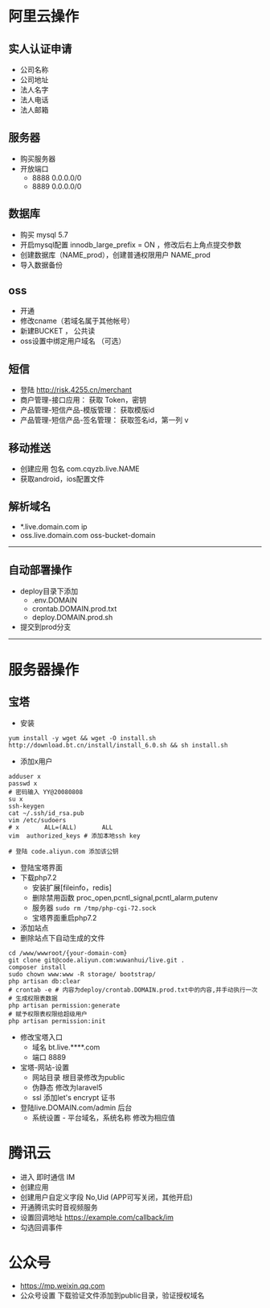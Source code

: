 # 阿里云操作
## 实人认证申请
- 公司名称
- 公司地址
- 法人名字
- 法人电话
- 法人邮箱

## 服务器
-  购买服务器
-  开放端口 
    - 8888  0.0.0.0/0
    - 8889  0.0.0.0/0

## 数据库
- 购买 mysql 5.7
- 开启mysql配置 innodb_large_prefix = ON ，修改后右上角点提交参数
- 创建数据库（NAME_prod），创建普通权限用户 NAME_prod  
- 导入数据备份

## oss
- 开通
- 修改cname（若域名属于其他帐号）
- 新建BUCKET ， 公共读
- oss设置中绑定用户域名 （可选）

## 短信
- 登陆 http://risk.4255.cn/merchant
- 商户管理-接口应用： 获取 Token，密钥  
- 产品管理-短信产品-模版管理： 获取模版id
- 产品管理-短信产品-签名管理： 获取签名id，第一列 v

## 移动推送
- 创建应用 包名 com.cqyzb.live.NAME
- 获取android，ios配置文件

## 解析域名
- *.live.domain.com     ip
- oss.live.domain.com   oss-bucket-domain

---
## 自动部署操作
- deploy目录下添加
    - .env.DOMAIN
    - crontab.DOMAIN.prod.txt
    - deploy.DOMAIN.prod.sh
- 提交到prod分支
--- 
# 服务器操作

## 宝塔
- 安装
```shell script
yum install -y wget && wget -O install.sh http://download.bt.cn/install/install_6.0.sh && sh install.sh
```
- 添加x用户 
```shell script
adduser x
passwd x
# 密码输入 YY@20080808
su x
ssh-keygen
cat ~/.ssh/id_rsa.pub
vim /etc/sudoers
# x       ALL=(ALL)       ALL
vim  authorized_keys # 添加本地ssh key

# 登陆 code.aliyun.com 添加该公钥
```
- 登陆宝塔界面
- 下载php7.2 
  - 安装扩展[fileinfo，redis]
  - 删除禁用函数 proc_open,pcntl_signal,pcntl_alarm,putenv
  - 服务器 `sudo rm /tmp/php-cgi-72.sock`
  - 宝塔界面重启php7.2
- 添加站点 
- 删除站点下自动生成的文件

```shell script
cd /www/wwwroot/{your-domain-com}
git clone git@code.aliyun.com:wuwanhui/live.git .
composer install
sudo chown www:www -R storage/ bootstrap/
php artisan db:clear
# crontab -e # 内容为deploy/crontab.DOMAIN.prod.txt中的内容,并手动执行一次
# 生成权限表数据
php artisan permission:generate
# 赋予权限表权限给超级用户
php artisan permission:init
```
- 修改宝塔入口
  - 域名 bt.live.****.com
  - 端口 8889
- 宝塔-网站-设置
  - 网站目录 根目录修改为public
  - 伪静态 修改为laravel5
  - ssl   添加let's encrypt 证书
- 登陆live.DOMAIN.com/admin 后台
  - 系统设置 - 平台域名，系统名称 修改为相应值
# 腾讯云
- 进入 即时通信 IM
- 创建应用
- 创建用户自定义字段 No,Uid (APP可写关闭，其他开启)
- 开通腾讯实时音视频服务 
- 设置回调地址 https://example.com/callback/im
- 勾选回调事件

# 公众号
- https://mp.weixin.qq.com
- 公众号设置  下载验证文件添加到public目录，验证授权域名 
